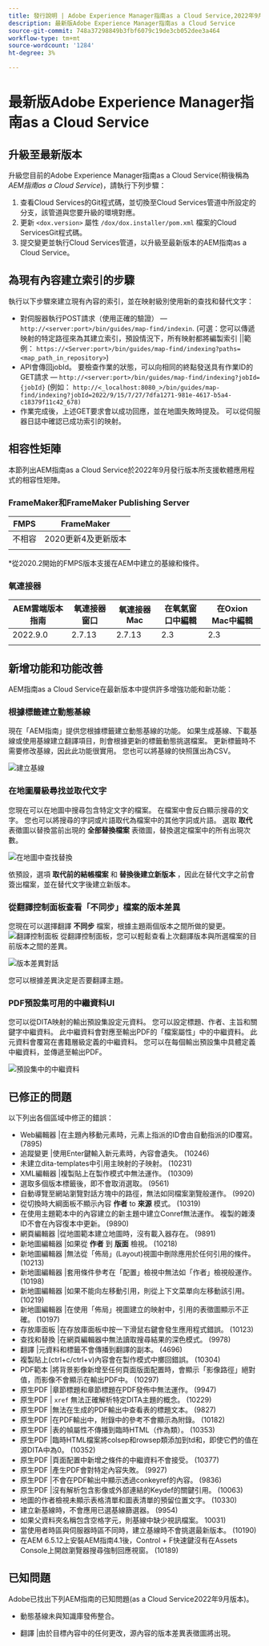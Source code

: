 ```yaml
---
title: 發行說明 | Adobe Experience Manager指南as a Cloud Service,2022年9月發行版本
description: 最新版Adobe Experience Manager指南as a Cloud Service
source-git-commit: 748a37298849b3fbf6079c19de3cb052dee3a464
workflow-type: tm+mt
source-wordcount: '1284'
ht-degree: 3%

---
```


# 最新版Adobe Experience Manager指南as a Cloud Service

## 升級至最新版本

升級您目前的Adobe Experience Manager指南as a Cloud Service(稍後稱為 *AEM指南as a Cloud Service*)，請執行下列步驟：
1. 查看Cloud Services的Git程式碼，並切換至Cloud Services管道中所設定的分支，該管道與您要升級的環境對應。
2. 更新 `<dox.version>` 屬性 `/dox/dox.installer/pom.xml` 檔案的Cloud ServicesGit程式碼。
3. 提交變更並執行Cloud Services管道，以升級至最新版本的AEM指南as a Cloud Service。

## 為現有內容建立索引的步驟

執行以下步驟來建立現有內容的索引，並在映射級別使用新的查找和替代文字：
* 對伺服器執行POST請求（使用正確的驗證） —  `http://<server:port>/bin/guides/map-find/indexin`.
(可選：您可以傳遞映射的特定路徑來為其建立索引，預設情況下，所有映射都將編製索引 ||範例：   `https://<Server:port>/bin/guides/map-find/indexing?paths=<map_path_in_repository>`)
* API會傳回jobId。 要檢查作業的狀態，可以向相同的終點發送具有作業ID的GET請求 —  `http://<server:port>/bin/guides/map-find/indexing?jobId={jobId}`
(例如： `http://<_localhost:8080_>/bin/guides/map-find/indexing?jobId=2022/9/15/7/27/7dfa1271-981e-4617-b5a4-c18379f11c42_678)`
* 作業完成後，上述GET要求會以成功回應，並在地圖失敗時提及。 可以從伺服器日誌中確認已成功索引的映射。


## 相容性矩陣

本節列出AEM指南as a Cloud Service於2022年9月發行版本所支援軟體應用程式的相容性矩陣。

### FrameMaker和FrameMaker Publishing Server

| FMPS | FrameMaker |
| --- | --- |
| 不相容 | 2020更新4及更新版本 |
|  |  |

*從2020.2開始的FMPS版本支援在AEM中建立的基線和條件。

### 氧連接器

| AEM雲端版本指南 | 氧連接器窗口 | 氧連接器Mac | 在氧氣窗口中編輯 | 在Oxion Mac中編輯 |
| --- | --- | --- | --- | --- |
| 2022.9.0 | 2.7.13 | 2.7.13 | 2.3 | 2.3 |
|  |  |  |  |


## 新增功能和功能改善

AEM指南as a Cloud Service在最新版本中提供許多增強功能和新功能：


### 根據標籤建立動態基線

現在「AEM指南」提供您根據標籤建立動態基線的功能。 如果生成基線、下載基線或使用基線建立翻譯項目，則會根據更新的標籤動態挑選檔案。 更新標籤時不需要修改基線，因此此功能很實用。
您也可以將基線的快照匯出為CSV。

![建立基線](assets/dynamic-baseline.png)

### 在地圖層級尋找並取代文字

您現在可以在地圖中搜尋包含特定文字的檔案。 在檔案中會反白顯示搜尋的文字。 您也可以將搜尋的字詞或片語取代為檔案中的其他字詞或片語。
選取 **取代** 表徵圖以替換當前出現的 **全部替換檔案** 表徵圖，替換選定檔案中的所有出現次數。

![在地圖中查找替換](assets/map-find-replace.png)

依預設，選項 **取代前的結帳檔案** 和 **替換後建立新版本** ，因此在替代文字之前會簽出檔案，並在替代文字後建立新版本。

### 從翻譯控制面板查看「不同步」檔案的版本差異

您現在可以選擇翻譯 **不同步** 檔案，根據主題兩個版本之間所做的變更。\
![翻譯控制面板](assets/translation-version-diff.png)
從翻譯控制面板，您可以輕鬆查看上次翻譯版本與所選檔案的目前版本之間的差異。

![版本差異對話](assets/version-diff.png)

您可以根據差異決定是否要翻譯主題。

### PDF預設集可用的中繼資料UI

您可以從DITA映射的輸出預設集設定元資料。 您可以設定標題、作者、主旨和關鍵字中繼資料。 此中繼資料會對應至輸出PDF的「檔案屬性」中的中繼資料。
此元資料會覆寫在書籍層級定義的中繼資料。 您可以在每個輸出預設集中具體定義中繼資料，並傳遞至輸出PDF。

![預設集中的中繼資料](assets/preset-metadata.png)


## 已修正的問題

以下列出各個區域中修正的錯誤：

* Web編輯器 |在主題內移動元素時，元素上指派的ID會由自動指派的ID覆寫。 (7895)
* 追蹤變更 |使用Enter鍵輸入新元素時，內容會遺失。 (10246)
* 未建立dita-templates中引用主映射的子映射。 (10231)
* XML編輯器 |複製貼上在製作模式中無法運作。 (10309)
* 選取多個版本標籤後，即不會取消選取。 (9561)
* 自動導覽至網站瀏覽對話方塊中的路徑，無法如同檔案瀏覽般運作。 (9920)
* 從切換時大綱面板不顯示內容 **作者** to **來源** 模式。 (10319)
* 在使用主題範本中的內容建立的新主題中建立Conref無法運作。 複製的雜湊ID不會在內容復本中更新。 (9890)
* 網頁編輯器 |從地圖範本建立地圖時，沒有載入器存在。 (9891)
* 新地圖編輯器 |如果從 **作者** 到 **版面** 檢視。 (10218)
* 新地圖編輯器 |無法從「佈局」(Layout)視圖中刪除應用於任何引用的條件。 (10213)
* 新地圖編輯器 |套用條件參考在「配置」檢視中無法如「作者」檢視般運作。 (10198)
* 新地圖編輯器 |如果不能向左移動引用，則從上下文菜單向左移動該引用。 (10219)
* 新地圖編輯器 |在使用「佈局」視圖建立的映射中，引用的表徵圖顯示不正確。 (10197)
* 存放庫面板 |在存放庫面板中按一下滑鼠右鍵會發生應用程式錯誤。 (10123)
* 查找和替換 |在網頁編輯器中無法讀取搜尋結果的深色模式。 (9978)
* 翻譯 |元資料和標籤不會傳播到翻譯的副本。 (4696)
* 複製貼上(ctrl+c/ctrl+v)內容會在製作模式中擲回錯誤。 (10304)
* PDF範本 |將背景影像新增至任何頁面版面配置時，會顯示「影像路徑」絕對值，而影像不會顯示在輸出PDF中。 (10297)
* 原生PDF |章節標題和章節標題在PDF發佈中無法運作。 (9947)
* 原生PDF | `xref` 無法正確解析特定DITA主題的概念。 (10229)
* 原生PDF |無法在生成的PDF輸出中查看表的標題文本。 (9827)
* 原生PDF |在PDF輸出中，附錄中的參考不會顯示為附錄。 (10182)
* 原生PDF |表的幀屬性不傳播到臨時HTML（作為類）。 (10353)
* 原生PDF |臨時HTML檔案將colsep和rowsep類添加到td和，即使它們的值在源DITA中為0。 (10352)
* 原生PDF |頁面配置中新增之條件的中繼資料不會接受。 (10377)
* 原生PDF |產生PDF會對特定內容失敗。 (9927)
* 原生PDF |不會在PDF輸出中顯示透過conkeyref的內容。 (9836)
* 原生PDF |沒有解析包含影像或外部連結的Keydef的關鍵引用。 (10063)
* 地圖的作者檢視未顯示表格清單和圖表清單的預留位置文字。 (10330)
* 建立新基線時，不會應用已選基線篩選器。 (9954)
* 如果父資料夾名稱包含空格字元，則基線中缺少視訊檔案。 10031)
* 當使用者時區與伺服器時區不同時，建立基線時不會挑選最新版本。 (10190)
* 在AEM 6.5.12上安裝AEM指南4.1後，Control + F快速鍵沒有在Assets Console上開啟瀏覽器搜尋強制回應視窗。 (10189)


## 已知問題

Adobe已找出下列AEM指南的已知問題(as a Cloud Service2022年9月版本)。


* 動態基線未與知識庫發佈整合。

* 翻譯 |由於目標內容中的任何更改，源內容的版本差異表徵圖將出現。
